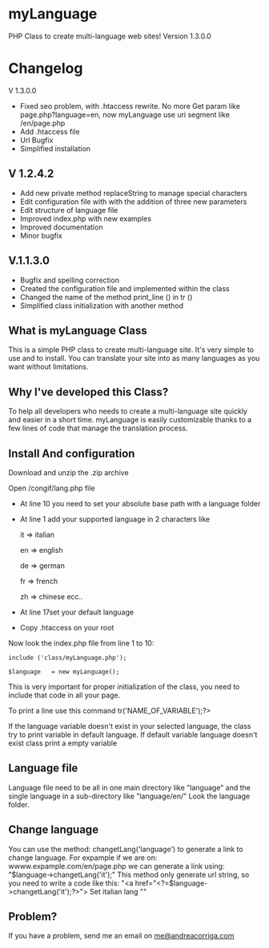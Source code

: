 
myLanguage 
==========

PHP Class to create multi-language web sites!
Version 1.3.0.0

Changelog
=

V 1.3.0.0
- Fixed seo problem, with .htaccess rewrite. No more Get param like page.php?language=en, now myLanguage use uri segment like /en/page.php
- Add .htaccess file
- Url Bugfix
- Simplified installation

V 1.2.4.2
-

- Add new private method replaceString to manage special characters
- Edit configuration file with with the addition of three new parameters
- Edit structure of language file
- Improved index.php with new examples
- Improved documentation
- Minor bugfix

V.1.1.3.0
-

- Bugfix and spelling correction
- Created the configuration file and implemented within the class
- Changed the name of the method print_line () in tr ()
- Simplified class initialization with another method

What is myLanguage Class
-
This is a simple PHP class to create multi-language site. It's very simple to use and to install.
You can translate your site into as many languages as you want without limitations.

Why I've developed this Class?
-
To help all developers who needs to create a multi-language site quickly and easier in a short time. myLanguage is easily customizable thanks to a few lines of code that manage the translation process.


Install And configuration
-
Download and unzip the .zip archive

Open /congif/lang.php file
- At line 10 you need to set your absolute base path with a language folder 
- At line 1 add your supported language in 2 characters like

	it => italian

	en => english

	de => german

	fr => french

	zh => chinese
 ecc..
 
- At line 17set your default language
- Copy .htaccess on your root 

Now look the index.php file from line 1 to 10:
	
	include ('class/myLanguage.php'); 
	
	$language	= new myLanguage();


This is very important for proper initialization of the class, you need to include that code in all your page.

To print a line use this command  <?=$language->tr('NAME_OF_VARIABLE');?> 

If the language variable doesn't exist in your selected language, the class try to print variable in default language. If default variable language doesn't exist class print a empty variable

Language file
-
Language file need to be all in one main directory like "language" and the single language in a sub-directory like "language/en/"
Look the language folder.

Change language
-
You can use the method: changetLang('language') to generate a link to change language.
For expample if we are on: wwww.expample.com/en/page.php we can generate a link using: "$language->changetLang('it');"
This method only generate url string, so you need to write a code like this: "<a href="<?=$language->changetLang('it');?>"> Set italian lang </a>""

Problem?
-

If you have a problem, send me an email on me@andreacorriga.com


